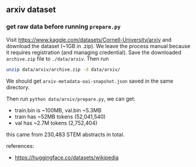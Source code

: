 
## arxiv dataset

### get raw data before running `prepare.py`

Visit https://www.kaggle.com/datasets/Cornell-University/arxiv and download the dataset (~1GB in .zip). We leave the 
process manual because it requires registration (and managing credential).
Save the downloaded `archive.zip` file to `./data/arxiv`. Then run

```bash
unzip data/arxiv/archive.zip -d data/arxiv/ 
```
We should get `arxiv-metadata-oai-snapshot.json` saved in the same directory. 

Then run `python data/arxiv/prepare.py`, we can get:

- train.bin is ~100MB, val.bin ~5.3MB
- train has ~52MB tokens (52,041,540)
- val has ~2.7M tokens (2,752,404)

this came from 230,483 STEM abstracts in total.

references:

- https://huggingface.co/datasets/wikipedia
